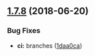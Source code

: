 ## [1.7.8](https://module.kopaxgroup.com/bootstrap-styled/navigation-bar/compare/v1.7.7...v1.7.8) (2018-06-20)


### Bug Fixes

* **ci:** branches ([1daa0ca](https://module.kopaxgroup.com/bootstrap-styled/navigation-bar/commit/1daa0ca))
